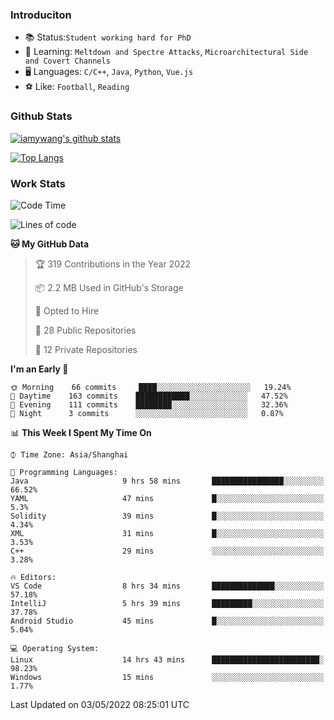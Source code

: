 ### Introduciton

- 📚 Status:`Student working hard for PhD`
- 🔎 Learning: `Meltdown and Spectre Attacks`, `Microarchitectural Side and Covert Channels`
- 🖥️ Languages: `C/C++`, `Java`, `Python`, `Vue.js`
- ⚽ Like: `Football`, `Reading`

### Github Stats

[![iamywang's github stats](https://github-readme-stats.vercel.app/api?username=iamywang&count_private=true&show_icons=true)]()

[![Top Langs](https://github-readme-stats.vercel.app/api/top-langs/?username=iamywang&layout=compact)]()

### Work Stats

<!--START_SECTION:waka-->
![Code Time](http://img.shields.io/badge/Code%20Time-299%20hrs%204%20mins-blue)

![Lines of code](https://img.shields.io/badge/From%20Hello%20World%20I%27ve%20Written--49%20Thousand%20lines%20of%20code-blue)

**🐱 My GitHub Data** 

> 🏆 319 Contributions in the Year 2022
 > 
> 📦 2.2 MB Used in GitHub's Storage 
 > 
> 💼 Opted to Hire
 > 
> 📜 28 Public Repositories 
 > 
> 🔑 12 Private Repositories  
 > 
**I'm an Early 🐤** 

```text
🌞 Morning    66 commits     ████░░░░░░░░░░░░░░░░░░░░░   19.24% 
🌆 Daytime    163 commits    ████████████░░░░░░░░░░░░░   47.52% 
🌃 Evening    111 commits    ████████░░░░░░░░░░░░░░░░░   32.36% 
🌙 Night      3 commits      ░░░░░░░░░░░░░░░░░░░░░░░░░   0.87%

```


📊 **This Week I Spent My Time On** 

```text
⌚︎ Time Zone: Asia/Shanghai

💬 Programming Languages: 
Java                     9 hrs 58 mins       ████████████████░░░░░░░░░   66.52% 
YAML                     47 mins             █░░░░░░░░░░░░░░░░░░░░░░░░   5.3% 
Solidity                 39 mins             █░░░░░░░░░░░░░░░░░░░░░░░░   4.34% 
XML                      31 mins             █░░░░░░░░░░░░░░░░░░░░░░░░   3.53% 
C++                      29 mins             ░░░░░░░░░░░░░░░░░░░░░░░░░   3.28%

🔥 Editors: 
VS Code                  8 hrs 34 mins       ██████████████░░░░░░░░░░░   57.18% 
IntelliJ                 5 hrs 39 mins       █████████░░░░░░░░░░░░░░░░   37.78% 
Android Studio           45 mins             █░░░░░░░░░░░░░░░░░░░░░░░░   5.04%

💻 Operating System: 
Linux                    14 hrs 43 mins      ████████████████████████░   98.23% 
Windows                  15 mins             ░░░░░░░░░░░░░░░░░░░░░░░░░   1.77%

```


 Last Updated on 03/05/2022 08:25:01 UTC
<!--END_SECTION:waka-->
